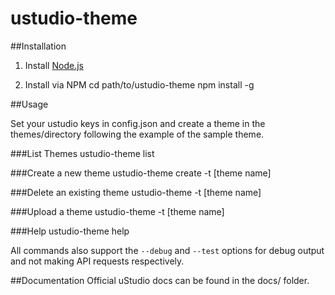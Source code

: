 ustudio-theme
====================

##Installation

1. Install [Node.js](http://nodejs.org/)

2. Install via NPM
	cd path/to/ustudio-theme
    npm install -g

##Usage

Set your ustudio keys in config.json and create a theme in the themes/directory following the example of the sample theme.

###List Themes
    ustudio-theme list

###Create a new theme
    ustudio-theme create -t [theme name]

###Delete an existing theme
    ustudio-theme -t [theme name]

###Upload a theme
    ustudio-theme -t [theme name]

###Help
    ustudio-theme help

All commands also support the `--debug` and `--test` options for debug output and not making API requests respectively.

##Documentation
Official uStudio docs can be found in the docs/ folder.
